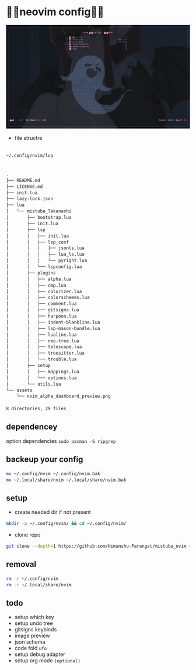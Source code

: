 # 🌸🌸neovim config🌸🌸

![nvim preview](./assets/nvim_alpha_dashboard_preview.png )
 


* file structre

```bash

~/.config/nvim/lua


.
├── README.md
├── LICENSE.md
├── init.lua
├── lazy-lock.json
├── lua
│   └── mistuba_Takanashi
│       ├── bootstrap.lua
│       ├── init.lua
│       ├── lsp
│       │   ├── init.lua
│       │   ├── lsp_conf
│       │   │   ├── jsonls.lua
│       │   │   ├── lua_ls.lua
│       │   │   └── pyright.lua
│       │   └── lspconfig.lua
│       ├── plugins
│       │   ├── alpha.lua
│       │   ├── cmp.lua
│       │   ├── colorizer.lua
│       │   ├── colorschemes.lua
│       │   ├── comment.lua
│       │   ├── gitsigns.lua
│       │   ├── harpoon.lua
│       │   ├── indent-blankline.lua
│       │   ├── lsp-mason-bundle.lua
│       │   ├── lualine.lua
│       │   ├── neo-tree.lua
│       │   ├── telescope.lua
│       │   ├── treesitter.lua
│       │   └── trouble.lua
│       ├── setup
│       │   ├── mappings.lua
│       │   └── options.lua
│       └── utils.lua
└── assets
    └── nvim_alpha_dashboard_preview.png

8 directories, 29 files

```

## dependencey

option dependencies
`sudo pacman -S ripgrep`

## backeup your config
``` bash 
mv ~/.config/nvim ~/.config/nvim.bak
mv ~/.local/share/nvim ~/.local/share/nvim.bak
```

## setup 

* create needed dir if not present 
```bash
mkdir -p ~/.config/nvim/ && cd ~/.config/nvim/
```

* clone repo
```bash
git clone --depth=1 https://github.com/Himanshu-Parangat/mistuba_nvim ~/.config/nvim/
```

## removal 
```bash
rm -r ~/.config/nvim 
rm -r ~/.local/share/nvim 
```


## todo 
* setup which key
* setup undo tree
* gitsigns keybinds
* image preview
* json schema 
* code fold `ufo`
* setup debug adapter
* setup org mode `(optional)` 
